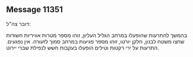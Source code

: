 ## Message 11351

דובר צה"ל:

בהמשך להתרעות שהופעלו במרחב הגליל העליון, זוהו מספר מטרות אוויריות חשודות שחצו משטח לבנון, חלקן יורטו, זוהו מספר פגיעות במרחב סמוך לזעורה. אין נפגעים.
התרעות על ירי רקטות וטילים הופעלו בעקבות חשש לנפילת שברי יירוט.

